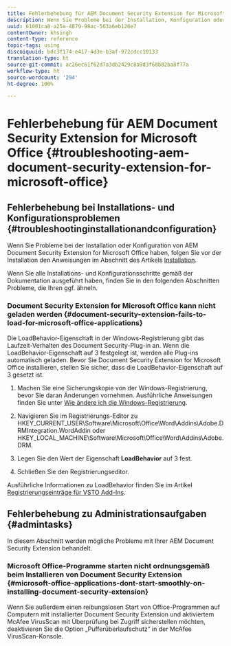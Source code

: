 ```yaml
---
title: Fehlerbehebung für AEM Document Security Extension for Microsoft Office
description: Wenn Sie Probleme bei der Installation, Konfiguration oder Verwendung von AEM Document Security Extension for Microsoft Office haben, folgen Sie den Anweisungen in diesem Dokument.
uuid: 61001ca8-a25a-4879-98ac-563a6eb126e7
contentOwner: khsingh
content-type: reference
topic-tags: using
discoiquuid: bdc3f174-e417-4d3e-b3af-972cdcc10133
translation-type: ht
source-git-commit: ac26ec61f62d7a3db2429c8a9d3f68b82ba8f77a
workflow-type: ht
source-wordcount: '294'
ht-degree: 100%

---
```



# Fehlerbehebung für AEM Document Security Extension for Microsoft Office {#troubleshooting-aem-document-security-extension-for-microsoft-office}

## Fehlerbehebung bei Installations- und Konfigurationsproblemen {#troubleshootinginstallationandconfiguration}

Wenn Sie Probleme bei der Installation oder Konfiguration von AEM Document Security Extension for Microsoft Office haben, folgen Sie vor der Installation den Anweisungen im Abschnitt des Artikels [Installation](installing-configuring-aemdsext.md).

Wenn Sie alle Installations- und Konfigurationsschritte gemäß der Dokumentation ausgeführt haben, finden Sie in den folgenden Abschnitten Probleme, die Ihren ggf. ähneln.

### Document Security Extension for Microsoft Office kann nicht geladen werden {#document-security-extension-fails-to-load-for-microsoft-office-applications}

Die LoadBehavior-Eigenschaft in der Windows-Registrierung gibt das Laufzeit-Verhalten des Document Security-Plug-in an. Wenn die LoadBehavior-Eigenschaft auf 3 festgelegt ist, werden alle Plug-ins automatisch geladen. Bevor Sie Document Security Extension for Microsoft Office installieren, stellen Sie sicher, dass die LoadBehavior-Eigenschaft auf 3 gesetzt ist.

1. Machen Sie eine Sicherungskopie von der Windows-Registrierung, bevor Sie daran Änderungen vornehmen. Ausführliche Anweisungen finden Sie unter [Wie ändere ich die Windows-Registrierung](https://support.microsoft.com/de-de/kb/136393).
1. Navigieren Sie im Registrierungs-Editor zu HKEY_CURRENT_USER\Software\Microsoft\Office\Word\Addins\Adobe.DRMIntegration.WordAddin oder HKEY_LOCAL_MACHINE\Software\Microsoft\Office\Word\Addins\Adobe.DRM.
1. Legen Sie den Wert der Eigenschaft **LoadBehavior** auf 3 fest.

1. Schließen Sie den Registrierungseditor.

Ausführliche Informationen zu LoadBehavior finden Sie im Artikel [Registrierungseinträge für VSTO Add-Ins](https://msdn.microsoft.com/de-de/library/bb386106.aspx#LoadBehavior).

## Fehlerbehebung zu Administrationsaufgaben {#admintasks}

In diesem Abschnitt werden mögliche Probleme mit Ihrer AEM Document Security Extension behandelt.

### Microsoft Office-Programme starten nicht ordnungsgemäß beim Installieren von Document Security Extension {#microsoft-office-applications-dont-start-smoothly-on-installing-document-security-extension}

Wenn Sie außerdem einen reibungslosen Start von Office-Programmen auf Computern mit installierter Document Security Extension und aktiviertem McAfee VirusScan mit Überprüfung bei Zugriff sicherstellen möchten, deaktivieren Sie die Option „Pufferüberlaufschutz“ in der McAfee VirusScan-Konsole.
